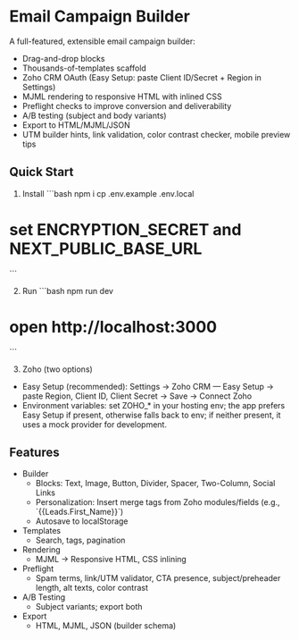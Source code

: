 # Email Campaign Builder

A full-featured, extensible email campaign builder:
- Drag-and-drop blocks
- Thousands-of-templates scaffold
- Zoho CRM OAuth (Easy Setup: paste Client ID/Secret + Region in Settings)
- MJML rendering to responsive HTML with inlined CSS
- Preflight checks to improve conversion and deliverability
- A/B testing (subject and body variants)
- Export to HTML/MJML/JSON
- UTM builder hints, link validation, color contrast checker, mobile preview tips

## Quick Start

1) Install
\`\`\`bash
npm i
cp .env.example .env.local
# set ENCRYPTION_SECRET and NEXT_PUBLIC_BASE_URL
\`\`\`

2) Run
\`\`\`bash
npm run dev
# open http://localhost:3000
\`\`\`

3) Zoho (two options)
- Easy Setup (recommended): Settings → Zoho CRM — Easy Setup → paste Region, Client ID, Client Secret → Save → Connect Zoho
- Environment variables: set ZOHO_* in your hosting env; the app prefers Easy Setup if present, otherwise falls back to env; if neither present, it uses a mock provider for development.

## Features

- Builder
  - Blocks: Text, Image, Button, Divider, Spacer, Two-Column, Social Links
  - Personalization: Insert merge tags from Zoho modules/fields (e.g., \`{{Leads.First_Name}}\`)
  - Autosave to localStorage
- Templates
  - Search, tags, pagination
- Rendering
  - MJML -> Responsive HTML, CSS inlining
- Preflight
  - Spam terms, link/UTM validator, CTA presence, subject/preheader length, alt texts, color contrast
- A/B Testing
  - Subject variants; export both
- Export
  - HTML, MJML, JSON (builder schema)
